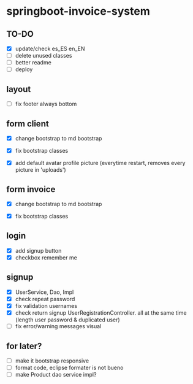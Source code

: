 # springboot-invoice-system
## TO-DO

* [x] update/check es_ES en_EN
* [ ] delete unused classes
* [ ] better readme
* [ ] deploy

## layout
* [ ] fix footer always bottom 

## form client
* [x] change bootstrap to md bootstrap
* [x] fix bootstrap classes
* [x] add default avatar profile picture (everytime restart, removes every picture in 'uploads')


## form invoice
* [x] change bootstrap to md bootstrap
* [x] fix bootstrap classes


## login
* [x] add signup button
* [x] checkbox remember me

## signup
* [x] UserService, Dao, Impl
* [x] check repeat password
* [x] fix validation usernames
* [x] check return signup UserRegistrationController. all at the same time (length user password & duplicated user)
* [ ] fix error/warning messages visual

## for later?
* [ ] make it bootstrap responsive
* [ ] format code, eclipse formater is not bueno
* [ ] make Product dao service impl?